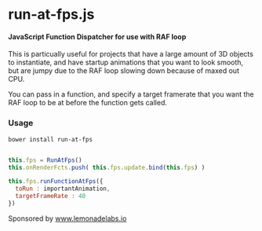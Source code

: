 run-at-fps.js
========

#### JavaScript Function Dispatcher for use with RAF loop ####

This is particually useful for projects that have a large amount of 3D objects to instantiate, and have startup animations that you want to look smooth, but are jumpy due to the RAF loop slowing down because of maxed out CPU.

You can pass in a function, and specify a target framerate that you want the RAF loop to be at before the function gets called.

### Usage ###

```
bower install run-at-fps
```

```javascript

this.fps = RunAtFps()
this.onRenderFcts.push( this.fps.update.bind(this.fps) )

this.fps.runFunctionAtFps({
  toRun : importantAnimation,
  targetFrameRate : 40
})


```

Sponsored by www.lemonadelabs.io


